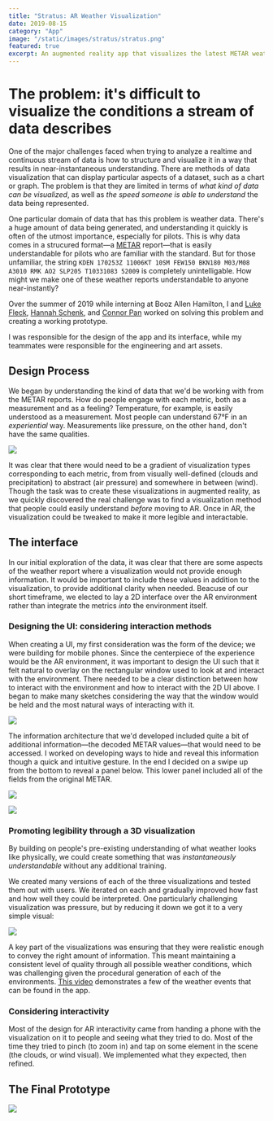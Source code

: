 ```yaml
---
title: "Stratus: AR Weather Visualization"
date: 2019-08-15
category: "App"
image: "/static/images/stratus/stratus.png"
featured: true
excerpt: An augmented reality app that visualizes the latest METAR weather report from any airport in the United States.
---
```


# The problem: it's difficult to visualize the conditions a stream of data describes

One of the major challenges faced when trying to analyze a realtime and continuous stream of data is how to structure and visualize it in a way that results in near-instantaneous understanding. There are methods of data visualization that can display particular aspects of a dataset, such as a chart or graph. The problem is that they are limited in terms of _what kind of data can be visualized_, as well as _the speed someone is able to understand_ the data being represented.

One particular domain of data that has this problem is weather data. There's a huge amount of data being generated, and understanding it quickly is often of the utmost importance, especially for pilots. This is why data comes in a strucured format—a [METAR](https://aviationweather.gov/metar) report—that is easily understandable for pilots who are familiar with the standard. But for those unfamiliar, the string `KDEN 170253Z 11006KT 10SM FEW150 BKN180 M03/M08 A3010 RMK AO2 SLP205 T10331083 52009` is completely unintelligable. How might we make one of these weather reports understandable to anyone near-instantly?

Over the summer of 2019 while interning at Booz Allen Hamilton, I and [Luke Fleck](http://lrfleck.com/), [Hannah Schenk](https://www.hannahschenk.com/), and [Connor Pan](https://github.com/NameClassified) worked on solving this problem and creating a working prototype.

I was responsible for the design of the app and its interface, while my teammates were responsible for the engineering and art assets. 

## Design Process

We began by understanding the kind of data that we'd be working with from the METAR reports. How do people engage with each metric, both as a measurement and as a feeling? Temperature, for example, is easily understood as a measurement. Most people can understand 67°F in an _experiential_ way. Measurements like pressure, on the other hand, don't have the same qualities. 

![ ](/static/images/stratus/whiteboards.jpg "A compilation of whiteboard sketches during early ideation sessions")

It was clear that there would need to be a gradient of visualization types corresponding to each metric, from from visually well-defined (clouds and precipitation) to abstract (air pressure) and somewhere in between (wind). Though the task was to create these visualizations in augmented reality, as we quickly discovered the real challenge was to find a visualization method that people could easily understand *before* moving to AR. Once in AR, the visualization could be tweaked to make it more legible and interactable. 

## The interface

In our initial exploration of the data, it was clear that there are some aspects of the weather report where a visualization would not provide enough information. It would be important to include these values in addition to the visualization, to provide additional clarity when needed. Beacuse of our short timeframe, we elected to lay a 2D interface over the AR environment rather than integrate the metrics _into_ the environment itself. 

### Designing the UI: considering interaction methods

When creating a UI, my first consideration was the form of the device; we were building for mobile phones. Since the centerpiece of the experience would be the AR environment, it was important to design the UI such that it felt natural to overlay on the rectangular window used to look at and interact with the environment. There needed to be a clear distinction between how to interact with the environment and how to interact with the 2D UI above. I began to make many sketches considering the way that the window would be held and the most natural ways of interacting with it.

![ ](/static/images/stratus/stratSketches.jpg "Some of the exploratory sketches I made around the interaction with the interface and AR environment")

The information architecture that we'd developed included quite a bit of additional information—the decoded METAR values—that would need to be accessed. I worked on developing ways to hide and reveal this information though a quick and intuitive gesture. In the end I decided on a swipe up from the bottom to reveal a panel below. This lower panel included all of the fields from the original METAR.

![ ](/static/images/stratus/wire1.png "A simple mockup of the UI with the panel closed")

![ ](/static/images/stratus/wire2.png "With the panel open")
<!-- 
### Separating 3D from 2D in the final UI design

When making higher fidelity versions of the UI, I focused on creating a way to differentiate the 2D elements from the 3D background. It was clear that a solid colored background made the display feel too heavy and limited the size of the viewport a bit too much. Having no background at all resulted in too little contrast between the text and the 3D elements. I experimented with a semi-transparent background panel, but the variable background presented difficulties in keeping the text legible in all environments.

In the end, I settled on creating a blurred background so that the panel does not feel too heavy and still allows for easy reading of the text.

![ ](/static/images/stratus/stratus1.png "A screenshot of the app showing the AR visualization of rainy weather at an airport")

![ ](/static/images/stratus/stratus2.png "The panel showing additional details and specific measurements") -->

### Promoting legibility through a 3D visualization

By building on people's pre-existing understanding of what weather looks like physically, we could create something that was _instantaneously understandable_ without any additional training.

We created many versions of each of the three visualizations and tested them out with users. We iterated on each and gradually improved how fast and how well they could be interpreted. One particularly challenging visualization was pressure, but by reducing it down we got it to a very simple visual: 

![ ](/static/images/stratus/pressure.gif)

A key part of the visualizations was ensuring that they were realistic enough to convey the right amount of information. This meant maintaining a consistent level of quality through all possible weather conditions, which was challenging given the procedural generation of each of the environments. [This video](https://player.vimeo.com/video/374321979) demonstrates a few of the weather events that can be found in the app.

### Considering interactivity

Most of the design for AR interactivity came from handing a phone with the visualization on it to people and seeing what they tried to do. Most of the time they tried to pinch (to zoom in) and tap on some element in the scene (the clouds, or wind visual). We implemented what they expected, then refined.   

## The Final Prototype

![ ](/static/images/stratus/stratus.gif)



<!-- **We used Unity to create an augmented reality app to present realtime weather data in an experiential form that can be instantly understood.** This involved:

-   Fetching and decoding realtime METAR reports provided by all airports in the United States.
-   Generating an AR environment that adapts to the current decoded report, displaying cloud levels, air pressure, wind speed and direction, and other elements.
-   Creating an app to easily facilitate entering airports and interacting with their AR environments.

# Building it -->
